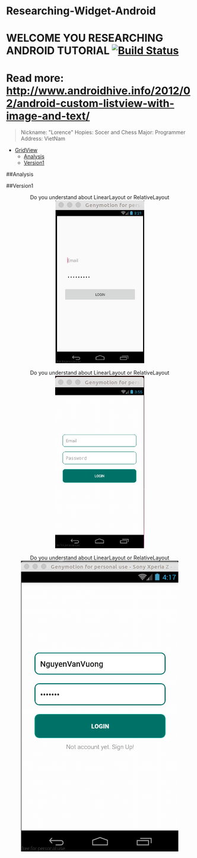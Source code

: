 # Researching-Widget-Android
# WELCOME YOU RESEARCHING ANDROID TUTORIAL [![Build Status](https://travis-ci.org/nomensa/jquery.hide-show.svg)](https://travis-ci.org/nomensa/jquery.hide-show.svg?branch=master)

# Read more: http://www.androidhive.info/2012/02/android-custom-listview-with-image-and-text/

> Nickname: "Lorence"
> Hopies: Socer and Chess
> Major: Programmer
> Address: VietNam

- [GridView](#gridview)
  - [Analysis](#analysis)
  - [Version1](#version1)

##Analysis

##Version1
<p align="center">
  <span>Do you understand about LinearLayout or RelativeLayout</span>
  <img src="https://github.com/danisluis6/App-User/blob/version1/SourceCode/1.png">
</p>

<p align="center">
  <span>Do you understand about LinearLayout or RelativeLayout</span>
  <img src="https://github.com/danisluis6/App-User/blob/version1/SourceCode/2.png">
</p>

<p align="center">
  <span>Do you understand about LinearLayout or RelativeLayout</span>
  <img src="https://github.com/danisluis6/App-User/blob/version1/SourceCode/3.png">
</p>



